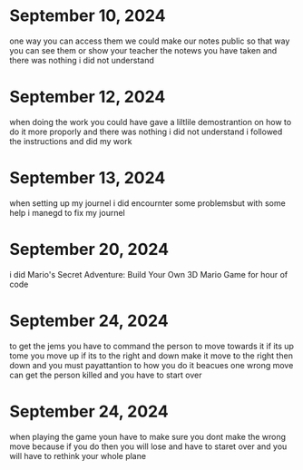# September 10, 2024 
one way you can access them we could make our notes public so that way you can see them or show your teacher the notews you have taken and there was nothing i did not understand
# September 12, 2024 
when doing the work you could  have gave a liltlile demostrantion on how to do it more proporly and there was nothing i did not understand i followed the instructions and did my work
# September 13, 2024 
when setting up my journel i did encournter some problemsbut with some help i manegd to fix my journel 
# September 20, 2024
i did Mario's Secret Adventure: Build Your Own 3D Mario Game for hour of code 
# September 24, 2024
to get the jems you have to command the person to move towards it if its up tome you move up if its to the right and down make it move to the right then down  and you must payattantion to how you do it beacues one wrong move can get the person killed and you have to start over
# September 24, 2024 
when playing the game youn have to make sure you dont make the wrong move because if you do then you will lose and have to staret over and you will have to rethink your whole plane
